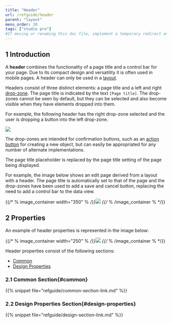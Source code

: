 ```yaml
---
title: "Header"
url: /refguide/header
parent: "layout"
menu_order: 20
tags: ["studio pro"]
#If moving or renaming this doc file, implement a temporary redirect and let the respective team know they should update the URL in the product. See Mapping to Products for more details.
---
```


## 1 Introduction


A **header** combines the functionality of a page title and a control bar for your page. Due to its compact design and versatility it is often used in mobile pages. A header can only be used in a [layout](layout).

Headers consist of three distinct elements: a page title and a left and right [drop-zone](page#add-elements). The page title is indicated by the text `[Page title]`. The drop-zones cannot be seen by default, but they can be selected and also become visible when they have elements dropped into them.

For example, the following header has the right drop-zone selected and the user is dropping a button into the left drop-zone.

![](/attachments/refguide/modeling/pages/page-resources/layout/header/header-layout.png)

The drop-zones are intended for confirmation buttons, such as an [action button](button-widgets) for creating a new object, but can easily be appropriated for any number of alternate implementations.

The page title placeholder is replaced by the page title setting of the page being displayed.

For example, the image below shows an edit page derived from a layout with a header. The page title is automatically set to that of the page and the drop-zones have been used to add a save and cancel button, replacing the need to add a control bar to the data view.

{{/* % image_container width="350" % */}}![](/attachments/refguide/modeling/pages/page-resources/layout/header/header-page.png)
{{/* % /image_container % */}}

## 2 Properties

An example of header properties is represented in the image below:

{{/* % image_container width="250" % */}}![](/attachments/refguide/modeling/pages/page-resources/layout/header/header-properties.png)
{{/* % /image_container % */}}

Header properties consist of the following sections:

* [Common](#common)
* [Design Properties](#design-properties)

### 2.1 Common Section{#common}

{{% snippet file="refguide/common-section-link.md" %}}

### 2.2 Design Properties Section{#design-properties}

{{% snippet file="refguide/design-section-link.md" %}} 
